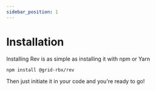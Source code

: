 ```yaml
---
sidebar_position: 1
---
```


# Installation

Installing Rev is as simple as installing it with npm or Yarn

```bash npm2yarn
npm install @grid-rbx/rev
```

Then just initiate it in your code and you're ready to go!

<!-- ## Browser Compatibility

To ensure that the module works in the browser, we recommend that you check out CDN tools like [Skypack](https://skypack.dev) and command-line tools like [Browserify](https://browserify.org). Currently, we do not pack the module up at all which is mostly the cause, as we want the module to be lightweight and easy-to-use for everyone.

:::caution
Another thing to keep in mind is that in the browser, you cannot make requests to Roblox's servers directly due to CORS, thus there is optional `proxy` arguments on some of the methods. You can see it in action at our [demo](https://github.com/grid-rbx/rev/tree/master/demo), where we use [RoProxy](https://roproxy.com) to access the Roblox Users API.
::: -->
